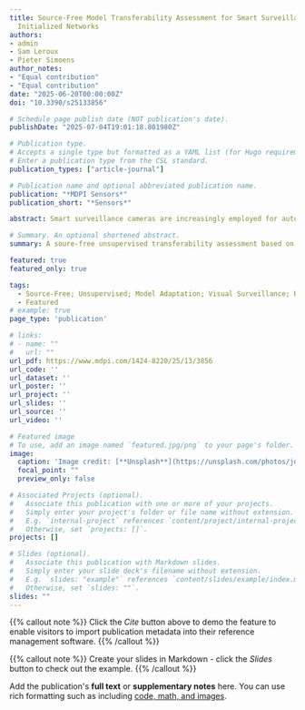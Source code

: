 ```yaml
---
title: Source-Free Model Transferability Assessment for Smart Surveillance via Randomly
  Initialized Networks
authors:
- admin
- Sam Leroux
- Pieter Simoens
author_notes:
- "Equal contribution"
- "Equal contribution"
date: "2025-06-20T00:00:00Z"
doi: "10.3390/s25133856"

# Schedule page publish date (NOT publication's date).
publishDate: "2025-07-04T19:01:18.801980Z"

# Publication type.
# Accepts a single type but formatted as a YAML list (for Hugo requirements).
# Enter a publication type from the CSL standard.
publication_types: ["article-journal"]

# Publication name and optional abbreviated publication name.
publication: "*MDPI Sensors*"
publication_short: "*Sensors*"

abstract: Smart surveillance cameras are increasingly employed for automated tasks such as event and anomaly detection within smart city infrastructures. However, the heterogeneity of deployment environments, ranging from densely populated urban intersections to quiet residential neighborhoods, renders the use of a single, universal model suboptimal. To address this, we propose the construction of a model zoo comprising models trained for diverse environmental contexts. We introduce an automated transferability assessment framework that identifies the most suitable model for a new deployment site. This task is particularly challenging in smart surveillance settings, where both source data and labeled target data are typically unavailable. Existing approaches often depend on pretrained embeddings or assumptions about model uncertainty, which may not hold reliably in real-world scenarios. In contrast, our method leverages embeddings generated by randomly initialized neural networks (RINNs) to construct task-agnostic reference embeddings without relying on pretraining. By comparing feature representations of the target data extracted using both pretrained models and RINNs, this method eliminates the need for labeled data. Structural similarity between embeddings is quantified using minibatch-Centered Kernel Alignment (CKA), enabling efficient and scalable model ranking. We evaluate our method on realistic surveillance datasets across multiple downstream tasks, including object tagging, anomaly detection, and event classification. Our embedding-level score achieves high correlations with ground-truth model rankings (relative to fine-tuned baselines), attaining Kendall’s 𝜏 values of 0.95, 0.94, and 0.89 on these tasks, respectively. These results demonstrate that our framework consistently selects the most transferable model, even when the specific downstream task or objective is unknown. This confirms the practicality of our approach as a robust, low-cost precursor to model adaptation or retraining.

# Summary. An optional shortened abstract.
summary: A soure-free unsupervised transferability assessment based on RINN and embedding similarity tailored for surveillance data to identify optimal general-purpose model for adapatation.

featured: true
featured_only: true

tags:
  - Source-Free; Unsupervised; Model Adaptation; Visual Surveillance; Randomly Initialized Networks
  - Featured
# example: true
page_type: 'publication'

# links:
# - name: ""
#   url: ""
url_pdf: https://www.mdpi.com/1424-8220/25/13/3856
url_code: ''
url_dataset: ''
url_poster: ''
url_project: ''
url_slides: ''
url_source: ''
url_video: ''

# Featured image
# To use, add an image named `featured.jpg/png` to your page's folder. 
image:
  caption: 'Image credit: [**Unsplash**](https://unsplash.com/photos/jdD8gXaTZsc)'
  focal_point: ""
  preview_only: false

# Associated Projects (optional).
#   Associate this publication with one or more of your projects.
#   Simply enter your project's folder or file name without extension.
#   E.g. `internal-project` references `content/project/internal-project/index.md`.
#   Otherwise, set `projects: []`.
projects: []

# Slides (optional).
#   Associate this publication with Markdown slides.
#   Simply enter your slide deck's filename without extension.
#   E.g. `slides: "example"` references `content/slides/example/index.md`.
#   Otherwise, set `slides: ""`.
slides: ""
---
```


{{% callout note %}}
Click the *Cite* button above to demo the feature to enable visitors to import publication metadata into their reference management software.
{{% /callout %}}

{{% callout note %}}
Create your slides in Markdown - click the *Slides* button to check out the example.
{{% /callout %}}

Add the publication's **full text** or **supplementary notes** here. You can use rich formatting such as including [code, math, and images](https://docs.hugoblox.com/content/writing-markdown-latex/).
